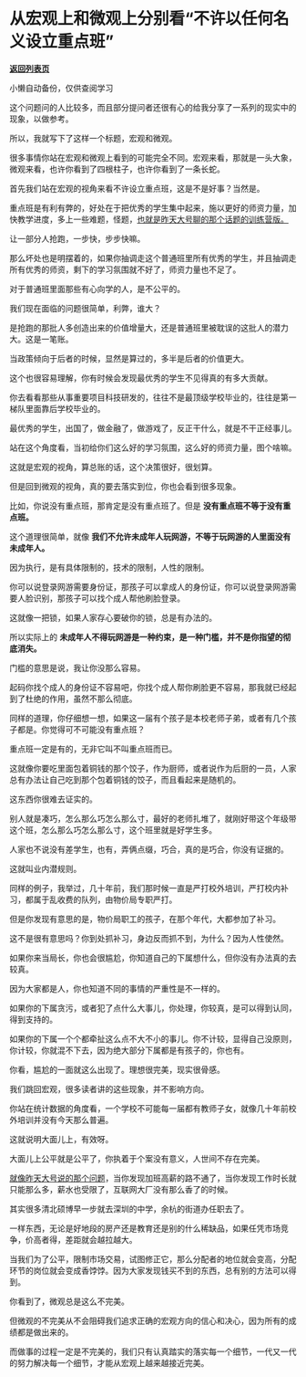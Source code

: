 # 从宏观上和微观上分别看“不许以任何名义设立重点班”

[**返回列表页**](/gzh/记忆承载3)

小懒自动备份，仅供查阅学习

这个问题问的人比较多，而且部分提问者还很有心的给我分享了一系列的现实中的现象，以做参考。  

  

所以，我就写下了这样一个标题，宏观和微观。

  

很多事情你站在宏观和微观上看到的可能完全不同。宏观来看，那就是一头大象，微观来看，也许你看到了四根柱子，也许你看到了一条长蛇。  

  

首先我们站在宏观的视角来看不许设立重点班，这是不是好事？当然是。  

  

重点班是有利有弊的，好处在于把优秀的学生集中起来，施以更好的师资力量，加快教学进度，多上一些难题，怪题，[也就是昨天大号聊的那个话题的训练营版。](http://mp.weixin.qq.com/s?__biz=MzU0MjYwNDU2Mw==&mid=2247500790&idx=1&sn=553779a0432d5f0cce1c9875dd406f62&chksm=fb1aaf8acc6d269c58c275c0b5220ebb8068165749b6acd4d566c0ebdd57cf6a110e5b727f6f&scene=21#wechat_redirect)  

  

让一部分人抢跑，一步快，步步快嘛。

  

那么坏处也是明摆着的，如果你抽调走这个普通班里所有优秀的学生，并且抽调走所有优秀的师资，剩下的学习氛围就不好了，师资力量也不足了。  

  

对于普通班里面那些有心向学的人，是不公平的。

  

我们现在面临的问题很简单，利弊，谁大？

  

是抢跑的那批人多创造出来的价值增量大，还是普通班里被耽误的这批人的潜力大。这是一笔账。

  

当政策倾向于后者的时候，显然是算过的，多半是后者的价值更大。

  

这个也很容易理解，你有时候会发现最优秀的学生不见得真的有多大贡献。  

  

你去看看那些从事重要项目科技研发的，往往不是最顶级学校毕业的，往往是第一梯队里面靠后学校毕业的。

  

最优秀的学生，出国了，做金融了，做游戏了，反正干什么，就是不干正经事儿。

  

站在这个角度看，当初给你们这么好的学习氛围，这么好的师资力量，图个啥嘛。  

  

这就是宏观的视角，算总账的话，这个决策很好，很划算。  

  

但是回到微观的视角，真的要去落实到位，你也会看到很多现象。

  

比如，你说没有重点班，那肯定是没有重点班了。但是 **没有重点班不等于没有重点班。**

  

这个道理很简单，就像 **我们不允许未成年人玩网游，不等于玩网游的人里面没有未成年人。**  

  

因为执行，是有具体限制的，技术的限制，人性的限制。  

  

你可以说登录网游需要身份证，那孩子可以拿成人的身份证，你可以说登录网游需要人脸识别，那孩子可以找个成人帮他刷脸登录。  

  

这就像一把锁，如果人家存心要破你的锁，总是有办法的。  

  

所以实际上的 **未成年人不得玩网游是一种约束，是一种门槛，并不是你指望的彻底消失。**  

  

门槛的意思是说，我让你没那么容易。

  

起码你找个成人的身份证不容易吧，你找个成人帮你刷脸更不容易，那我就已经起到了杜绝的作用，虽然不那么彻底。  

  

同样的道理，你仔细想一想，如果这一届有个孩子是本校老师子弟，或者有几个孩子都是。你觉得可不可能没有重点班？  

  

重点班一定是有的，无非它叫不叫重点班而已。

  

这就像你要吃里面包着铜钱的那个饺子，作为厨师，或者说作为后厨的一员，人家总有办法让自己吃到那个包着铜钱的饺子，而且看起来是随机的。  

  

这东西你很难去证实的。  

  

别人就是凑巧，怎么那么巧怎么那么寸，最好的老师扎堆了，就刚好带这个年级带这个班，怎么那么巧怎么那么寸，这个班里就是好学生多。

  

人家也不说没有差学生，也有，弄俩点缀，巧合，真的是巧合，你没有证据的。

  

这就叫业内潜规则。  

  

同样的例子，我举过，几十年前，我们那时候一直是严打校外培训，严打校内补习，都属于乱收费的队列，由物价局专职严打。  

  

但是你发现有意思的是，物价局职工的孩子，在那个年代，大都参加了补习。  

  

这不是很有意思吗？你到处抓补习，身边反而抓不到，为什么？因为人性使然。

  

如果你来当局长，你也会很尴尬，你知道自己的下属想什么，但你没有办法真的去较真。  

  

因为大家都是人，你也知道不同的事情的严重性是不一样的。

  

如果你的下属贪污，或者犯了点什么大事儿，你处理，你较真，是可以得到认同，得到支持的。

  

如果你的下属一个个都牵扯这么点不大不小的事儿。你不计较，显得自己没原则，你计较，你就混不下去，因为绝大部分下属都是有孩子的，你也有。

  

你看，尴尬的一面就这么出现了。理想很完美，现实很骨感。

  

我们跳回宏观，很多读者讲的这些现象，并不影响方向。  

  

你站在统计数据的角度看，一个学校不可能每一届都有教师子女，就像几十年前校外培训并没有今天那么普遍。  

  

这就说明大面儿上，有效呀。  

  

大面儿上公平就是公平了，你执着于个案没有意义，人世间不存在完美。

  

[就像昨天大号说的那个问题](http://mp.weixin.qq.com/s?__biz=MzU0MjYwNDU2Mw==&mid=2247500790&idx=1&sn=553779a0432d5f0cce1c9875dd406f62&chksm=fb1aaf8acc6d269c58c275c0b5220ebb8068165749b6acd4d566c0ebdd57cf6a110e5b727f6f&scene=21#wechat_redirect)，当你发现加班高薪的路不通了，当你发现工作时长就只能那么多，薪水也受限了，互联网大厂没有那么香了的时候。

  

其实很多清北硕博早一步就去深圳的中学，余杭的街道办任职去了。

  

一样东西，无论是好地段的房产还是教育还是别的什么稀缺品，如果任凭市场竞争，价高者得，差距就会越拉越大。

  

当我们为了公平，限制市场交易，试图修正它，那么分配者的地位就会变高，分配环节的岗位就会变成香饽饽。因为大家发现钱买不到的东西，总有别的方法可以得到。

  

你看到了，微观总是这么不完美。  

  

但微观的不完美从不会阻碍我们追求正确的宏观方向的信心和决心，因为所有的成绩都是做出来的。

  

而做事的过程一定是不完美的，我们只有认真踏实的落实每一个细节，一代又一代的努力解决每一个细节，才能从宏观上越来越接近完美。

